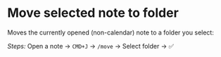 # Move selected note to folder
Moves the currently opened (non-calendar) note to a folder you select:

*Steps:*
Open a note → `CMD+J` → `/move` → Select folder → ✅